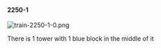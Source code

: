 #### 2250-1
![train-2250-1-0.png](https://github.com/lil-lab/nlvr/raw/master/nlvr/train/images/44/train-2250-1-0.png "train-2250-1-0.png")

There is 1 tower with 1 blue block in the middle of it